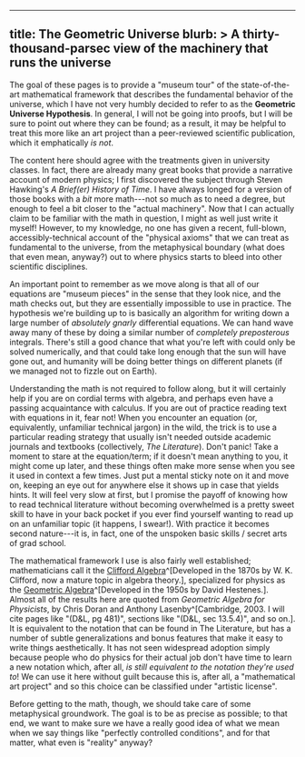 ------------------------
title: The Geometric Universe
blurb: >
  A thirty-thousand-parsec view of the machinery that runs the universe
------------------------

The goal of these pages is to provide a "museum tour" of the state-of-the-art mathematical framework that describes the fundamental behavior of the universe, which I have not very humbly decided to refer to as the **Geometric Universe Hypothesis**. In general, I will not be going into proofs, but I will be sure to point out where they can be found; as a result, it may be helpful to treat this more like an art project than a peer-reviewed scientific publication, which it emphatically *is not*.

The content here should agree with the treatments given in university classes. In fact, there are already many great books that provide a narrative account of modern physics; I first discovered the subject through Steven Hawking's *A Brief(er) History of Time*. I have always longed for a version of those books with a *bit* more math---not so much as to need a degree, but enough to feel a bit closer to the "actual machinery". Now that I can actually claim to be familiar with the math in question, I might as well just write it myself! However, to my knowledge, no one has given a recent, full-blown, accessibly-technical account of the "physical axioms" that we can treat as fundamental to the universe, from the metaphysical boundary (what does that even mean, anyway?) out to where physics starts to bleed into other scientific disciplines. 

An important point to remember as we move along is that all of our equations are "museum pieces" in the sense that they look nice, and the math checks out, but they are essentially impossible to use in practice. The hypothesis we're building up to is basically an algorithm for writing down a large number of *absolutely gnarly* differential equations. We can hand wave away many of these by doing a similar number of *completely preposterous* integrals. There's still a good chance that what you're left with could only be solved numerically, and that could take long enough that the sun will have gone out, and humanity will be doing better things on different planets (if we managed not to fizzle out on Earth).

Understanding the math is not required to follow along, but it will certainly help if you are on cordial terms with algebra, and perhaps even have a passing acquaintance with calculus. If you are out of practice reading text with equations in it, fear not! When you encounter an equation (or, equivalently, unfamiliar technical jargon) in the wild, the trick is to use a particular reading strategy that usually isn't needed outside academic journals and textbooks (collectively, *The Literature*). Don't panic! Take a moment to stare at the equation/term; if it doesn't mean anything to you, it might come up later, and these things often make more sense when you see it used in context a few times. Just put a mental sticky note on it and move on, keeping an eye out for anywhere else it shows up in case that yields hints. It will feel very slow at first, but I promise the payoff of knowing how to read technical literature without becoming overwhelmed is a pretty sweet skill to have in your back pocket if you ever find yourself wanting to read up on an unfamiliar topic (it happens, I swear!). With practice it becomes second nature---it is, in fact, one of the unspoken basic skills / secret arts of grad school.

The mathematical framework I use is also fairly well established; mathematicians call it the [Clifford Algebra](https://en.wikipedia.org/wiki/Clifford_algebra)^[Developed in the 1870s by W. K. Clifford, now a mature topic in algebra theory.], specialized for physics as the [Geometric Algebra](https://en.wikipedia.org/wiki/Geometric_algebra)^[Developed in the 1950s by David Hestenes.]. Almost all of the results here are quoted from *Geometric Algebra for Physicists*, by Chris Doran and Anthony Lasenby^[Cambridge, 2003. I will cite pages like "(D&L, pg 481)", sections like "(D&L, sec 13.5.4)", and so on.]. It is equivalent to the notation that can be found in The Literature, but has a number of subtle generalizations and bonus features that make it easy to write things aesthetically. It has not seen widespread adoption simply because people who do physics for their actual job don't have time to learn a new notation which, after all, *is still equivalent to the notation they're used to*! We can use it here without guilt because this is, after all, a "mathematical art project" and so this choice can be classified under "artistic license".

Before getting to the math, though, we should take care of some metaphysical groundwork. The goal is to be as precise as possible; to that end, we want to make sure we have a really good idea of what we mean when we say things like "perfectly controlled conditions", and for that matter, what even is "reality" anyway?
